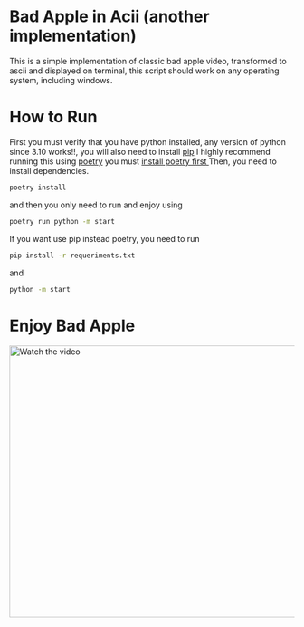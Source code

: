 # Bad Apple in Acii (another implementation)
This is a simple implementation of classic bad apple video, transformed to ascii and displayed on terminal, this script should work on any operating system, including windows.

# How to Run 

First you must verify that you have python installed, any version of python since 3.10 works!!, you will also need to install [pip](https://pip.pypa.io/en/stable/installation/)
I highly recommend running this using [poetry](https://python-poetry.org/) you must [install poetry first ](https://python-poetry.org/docs/#installation) 
Then, you need to install dependencies.

```bash
poetry install  
```

and then you only need to run and enjoy using 

```bash
poetry run python -m start
```

If you want use pip instead poetry, you need to run 

```bash
pip install -r requeriments.txt
```

and 

```bash
python -m start
```

# Enjoy Bad Apple


<a href="http://www.youtube.com/watch?feature=player_embedded&v=zVMTKKTgkzQ" target="_blank">
  <img src="https://img.youtube.com/vi/zVMTKKTgkzQ/0.jpg" alt="Watch the video" width="860" height="480" />
</a>
